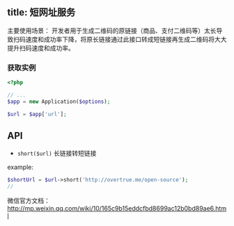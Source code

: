 title: 短网址服务
---

主要使用场景： 开发者用于生成二维码的原链接（商品、支付二维码等）太长导致扫码速度和成功率下降，将原长链接通过此接口转成短链接再生成二维码将大大提升扫码速度和成功率。

### 获取实例

```php
<?php

// ...
$app = new Application($options);

$url = $app['url'];
```

## API

+ `short($url)` 长链接转短链接

example:

```php
$shortUrl = $url->short('http://overtrue.me/open-source');
//
```

微信官方文档：http://mp.weixin.qq.com/wiki/10/165c9b15eddcfbd8699ac12b0bd89ae6.html